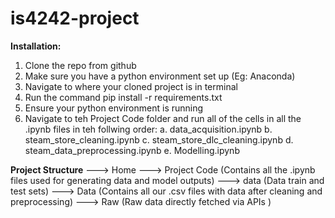 # is4242-project
 **Installation:**
 
 1. Clone the repo from github
 2. Make sure you have a python environment set up (Eg: Anaconda)
 3. Navigate to where your cloned project is in terminal
 4. Run the command pip install -r requirements.txt
 5. Ensure your python environment is running
 6. Navigate to teh Project Code folder and run all of the cells in all the .ipynb files in teh follwing order:
    a. data_acquisition.ipynb
    b. steam_store_cleaning.ipynb
    c. steam_store_dlc_cleaning.ipynb
    d. steam_data_preprocessing.ipynb
    e. Modelling.ipynb
    
 **Project Structure** 
  ---> Home
    ---> Project Code (Contains all the .ipynb files used for generating data and model outputs)
      ---> data (Data train and test sets)
    ---> Data (Contains all our .csv files with data after cleaning and preprocessing)
      ---> Raw (Raw data directly fetched via APIs )
 
 
